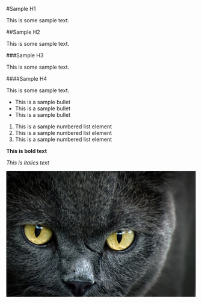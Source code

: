 #Sample H1

This is some sample text.

##Sample H2

This is some sample text.

###Sample H3

This is some sample text.

####Sample H4

This is some sample text.

* This is a sample bullet
* This is a sample bullet
* This is a sample bullet

1. This is a sample numbered list element
2. This is a sample numbered list element
3. This is a sample numbered list element

**This is bold text**

*This is italics text*

![cat](images/image_0.jpg)

